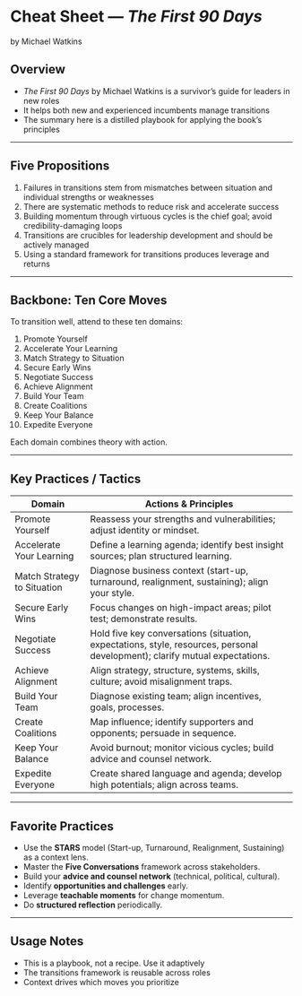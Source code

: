 # Cheat Sheet — *The First 90 Days*

by Michael Watkins

## Overview  

- *The First 90 Days* by Michael Watkins is a survivor’s guide for leaders in new roles
- It helps both new and experienced incumbents manage transitions
- The summary here is a distilled playbook for applying the book’s principles

---

## Five Propositions  

1. Failures in transitions stem from mismatches between situation and individual strengths or weaknesses
2. There are systematic methods to reduce risk and accelerate success
3. Building momentum through virtuous cycles is the chief goal; avoid credibility-damaging loops
4. Transitions are crucibles for leadership development and should be actively managed
5. Using a standard framework for transitions produces leverage and returns

---

## Backbone: Ten Core Moves  

To transition well, attend to these ten domains:  

1. Promote Yourself  
2. Accelerate Your Learning  
3. Match Strategy to Situation  
4. Secure Early Wins  
5. Negotiate Success  
6. Achieve Alignment  
7. Build Your Team  
8. Create Coalitions  
9. Keep Your Balance  
10. Expedite Everyone  

Each domain combines theory with action.  

---

## Key Practices / Tactics  

| Domain | Actions & Principles |
|---|---|
| Promote Yourself | Reassess your strengths and vulnerabilities; adjust identity or mindset. |
| Accelerate Your Learning | Define a learning agenda; identify best insight sources; plan structured learning. |
| Match Strategy to Situation | Diagnose business context (start-up, turnaround, realignment, sustaining); align your style. |
| Secure Early Wins | Focus changes on high-impact areas; pilot test; demonstrate results. |
| Negotiate Success | Hold five key conversations (situation, expectations, style, resources, personal development); clarify mutual expectations. |
| Achieve Alignment | Align strategy, structure, systems, skills, culture; avoid misalignment traps. |
| Build Your Team | Diagnose existing team; align incentives, goals, processes. |
| Create Coalitions | Map influence; identify supporters and opponents; persuade in sequence. |
| Keep Your Balance | Avoid burnout; monitor vicious cycles; build advice and counsel network. |
| Expedite Everyone | Create shared language and agenda; develop high potentials; align across teams. |

---

## Favorite Practices  

- Use the **STARS** model (Start-up, Turnaround, Realignment, Sustaining) as a context lens.  
- Master the **Five Conversations** framework across stakeholders.  
- Build your **advice and counsel network** (technical, political, cultural).  
- Identify **opportunities and challenges** early.  
- Leverage **teachable moments** for change momentum.  
- Do **structured reflection** periodically.  

---

## Usage Notes  

- This is a playbook, not a recipe. Use it adaptively
- The transitions framework is reusable across roles
- Context drives which moves you prioritize
